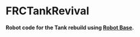 # FRCTankRevival
**Robot code for the Tank rebuild using [Robot Base](https://github.com/NorviewFIRSTRobotics/Team1793RobotBase).**


